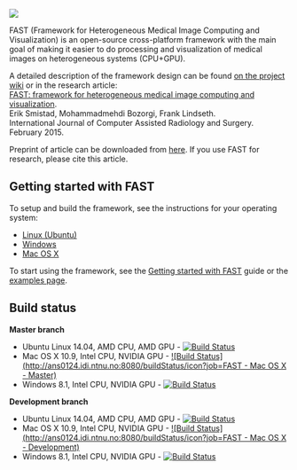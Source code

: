 ![](http://idi.ntnu.no/~smistad/fast_logo.png)

FAST (Framework for Heterogeneous Medical Image Computing and Visualization) is an open-source cross-platform framework with the main goal of making it easier to do processing and visualization of medical images on heterogeneous systems (CPU+GPU).

A detailed description of the framework design can be found [on the project wiki](https://github.com/smistad/FAST/wiki/Framework-Design) or in the research article:  
[FAST: framework for heterogeneous medical image computing and visualization](http://dx.doi.org/10.1007/s11548-015-1158-5/).  
Erik Smistad, Mohammadmehdi Bozorgi, Frank Lindseth.  
International Journal of Computer Assisted Radiology and Surgery. February 2015.

Preprint of article can be downloaded from [here](http://www.thebigblob.com/wp-content/uploads/FAST_framework_for_heterogeneous_medical_image_computing_and_visualization.pdf).
If you use FAST for research, please cite this article.

Getting started with FAST
-------------------------

To setup and build the framework, see the instructions for your operating system:
* [Linux (Ubuntu)](https://github.com/smistad/FAST/wiki/Linux-instructions)
* [Windows](https://github.com/smistad/FAST/wiki/Windows-instructions)
* [Mac OS X](https://github.com/smistad/FAST/wiki/Mac-OS-X-instructions)

To start using the framework, see the [Getting started with FAST](https://github.com/smistad/FAST/wiki/Getting-started-with-FAST) guide or the [examples page](https://github.com/smistad/FAST/wiki/Examples).

Build status
-------------------------
**Master branch**
* Ubuntu Linux 14.04, AMD CPU, AMD GPU - [![Build Status](http://ans0124.idi.ntnu.no:8080/job/FAST%20-%20Ubuntu%20AMD%20-%20Master%20-%20NO%20Visual/badge/icon)](http://ans0124.idi.ntnu.no:8080/job/FAST%20-%20Ubuntu%20AMD%20-%20Master%20-%20NO%20Visual/)
* Mac OS X 10.9, Intel CPU, NVIDIA GPU - [![Build Status](http://ans0124.idi.ntnu.no:8080/buildStatus/icon?job=FAST - Mac OS X - Master)](http://ans0124.idi.ntnu.no:8080/job/FAST%20-%20Mac%20OS%20X%20-%20Master/)
* Windows 8.1, Intel CPU, NVIDIA GPU - [![Build Status](http://ans0124.idi.ntnu.no:8080/job/FAST%20-%20Windows%20NVIDIA%20-%20Master/badge/icon)](http://ans0124.idi.ntnu.no:8080/job/FAST%20-%20Windows%20NVIDIA%20-%20Master/)

**Development branch**
* Ubuntu Linux 14.04, AMD CPU, AMD GPU - [![Build Status](http://ans0124.idi.ntnu.no:8080/job/FAST%20-%20Ubuntu%20AMD%20-%20Development%20-%20NO%20Visual/badge/icon)](http://ans0124.idi.ntnu.no:8080/job/FAST%20-%20Ubuntu%20AMD%20-%20Development%20-%20NO%20Visual/)
* Mac OS X 10.9, Intel CPU, NVIDIA GPU - [![Build Status](http://ans0124.idi.ntnu.no:8080/buildStatus/icon?job=FAST - Mac OS X - Development)](http://ans0124.idi.ntnu.no:8080/job/FAST%20-%20Mac%20OS%20X%20-%20Development/)
* Windows 8.1, Intel CPU, NVIDIA GPU - [![Build Status](http://ans0124.idi.ntnu.no:8080/job/FAST%20-%20Windows%20NVIDIA%20-%20Development/badge/icon)](http://ans0124.idi.ntnu.no:8080/job/FAST%20-%20Windows%20NVIDIA%20-%20Development/)

